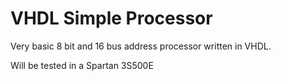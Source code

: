 # VHDL Simple Processor

Very basic 8 bit and 16 bus address processor written in VHDL.

Will be tested in a Spartan 3S500E